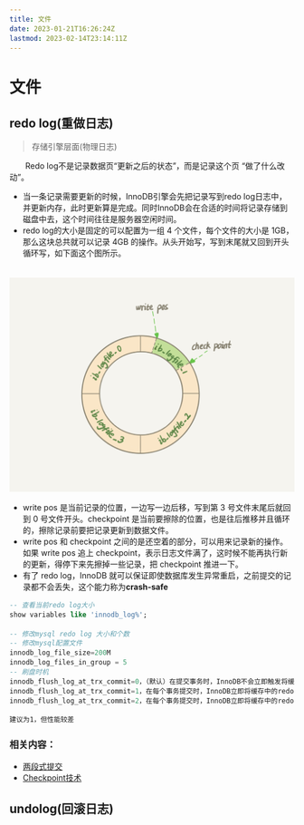 ```yaml
---
title: 文件
date: 2023-01-21T16:26:24Z
lastmod: 2023-02-14T23:14:11Z
---
```


# 文件

## redo log(重做日志)

> 存储引擎层面(物理日志)

　　Redo log不是记录数据页“更新之后的状态”，而是记录这个页 “做了什么改动”。

* 当一条记录需要更新的时候，InnoDB引擎会先把记录写到redo log日志中，并更新内存，此时更新算是完成。同时InnoDB会在合适的时间将记录存储到磁盘中去，这个时间往往是服务器空闲时间。
* redo log的大小是固定的可以配置为一组 4 个文件，每个文件的大小是 1GB，那么这块总共就可以记录 4GB 的操作。从头开始写，写到末尾就又回到开头循环写，如下面这个图所示。

　　​![下载.png](assets/net-img-1624106093230-4372b31c-0d0f-4640-8e80-62b7bdd258e4-20230122192859-kbq2rlz.png)​

* write pos 是当前记录的位置，一边写一边后移，写到第 3 号文件末尾后就回到 0 号文件开头。checkpoint 是当前要擦除的位置，也是往后推移并且循环的，擦除记录前要把记录更新到数据文件。
* write pos 和 checkpoint 之间的是还空着的部分，可以用来记录新的操作。如果 write pos 追上 checkpoint，表示日志文件满了，这时候不能再执行新的更新，得停下来先擦掉一些记录，把 checkpoint 推进一下。
* 有了 redo log，InnoDB 就可以保证即使数据库发生异常重启，之前提交的记录都不会丢失，这个能力称为**crash-safe**

```sql
-- 查看当前redo log大小
show variables like 'innodb_log%';

-- 修改mysql redo log 大小和个数
-- 修改mysql配置文件
innodb_log_file_size=200M
innodb_log_files_in_group = 5
-- 刷盘时机
innodb_flush_log_at_trx_commit=0，（默认）在提交事务时，InnoDB不会立即触发将缓存日志写到磁盘文件的操作，而是每秒触发一次缓存日志回写磁盘操作，并调用操作系统fsync刷新IO缓存。
innodb_flush_log_at_trx_commit=1，在每个事务提交时，InnoDB立即将缓存中的redo日志回写到日志文件，并调用操作系统fsync刷新IO缓存。
innodb_flush_log_at_trx_commit=2，在每个事务提交时，InnoDB立即将缓存中的redo日志回写到日志文件，但并不马上调用fsync来刷新IO缓存，而是每秒只做一次磁盘IO缓存刷新操作。

建议为1，但性能较差
```

### 相关内容：

* [两段式提交](siyuan://blocks/20221030195446-xf5jxlp)
* [Checkpoint技术](siyuan://blocks/20230123112619-zhn23sr)

## undolog(回滚日志)

　　‍
